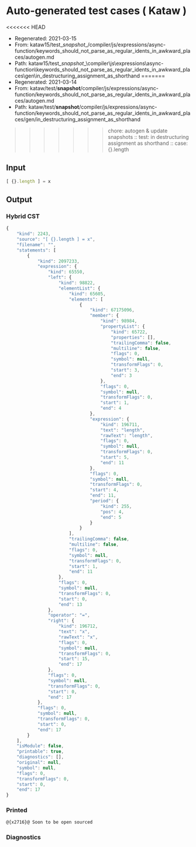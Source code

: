 # Auto-generated test cases ( Kataw )
<<<<<<< HEAD
- Regenerated: 2021-03-15
- From: kataw15/test\__snapshot__/compiler/js/expressions/async-function/keywords_should_not_parse_as_regular_idents_in_awkward_places/autogen.md
- Path: kataw15/test\__snapshot__\compiler\js\expressions\async-function\keywords_should_not_parse_as_regular_idents_in_awkward_places\gen\in_destructuring_assignment_as_shorthand
=======
- Regenerated: 2021-03-14
- From: kataw/test/__snapshot__/compiler/js/expressions/async-function/keywords_should_not_parse_as_regular_idents_in_awkward_places/autogen.md
- Path: kataw/test/__snapshot__/compiler/js/expressions/async-function/keywords_should_not_parse_as_regular_idents_in_awkward_places/gen/in_destructuring_assignment_as_shorthand
>>>>>>> chore: autogen & update snapshots
> :: test: in destructuring assignment as shorthand
> :: case: {}.length
## Input

`````js
[ {}.length ] = x
`````

## Output

### Hybrid CST

```javascript
{
    "kind": 2243,
    "source": "[ {}.length ] = x",
    "filename": "",
    "statements": [
        {
            "kind": 2097233,
            "expression": {
                "kind": 65550,
                "left": {
                    "kind": 98822,
                    "elementList": {
                        "kind": 65605,
                        "elements": [
                            {
                                "kind": 67175096,
                                "member": {
                                    "kind": 98984,
                                    "propertyList": {
                                        "kind": 65722,
                                        "properties": [],
                                        "trailingComma": false,
                                        "multiline": false,
                                        "flags": 0,
                                        "symbol": null,
                                        "transformFlags": 0,
                                        "start": 3,
                                        "end": 3
                                    },
                                    "flags": 0,
                                    "symbol": null,
                                    "transformFlags": 0,
                                    "start": 1,
                                    "end": 4
                                },
                                "expression": {
                                    "kind": 196711,
                                    "text": "length",
                                    "rawText": "length",
                                    "flags": 0,
                                    "symbol": null,
                                    "transformFlags": 0,
                                    "start": 5,
                                    "end": 11
                                },
                                "flags": 0,
                                "symbol": null,
                                "transformFlags": 0,
                                "start": 4,
                                "end": 11,
                                "period": {
                                    "kind": 255,
                                    "pos": 4,
                                    "end": 5
                                }
                            }
                        ],
                        "trailingComma": false,
                        "multiline": false,
                        "flags": 0,
                        "symbol": null,
                        "transformFlags": 0,
                        "start": 1,
                        "end": 11
                    },
                    "flags": 0,
                    "symbol": null,
                    "transformFlags": 0,
                    "start": 0,
                    "end": 13
                },
                "operator": "=",
                "right": {
                    "kind": 196712,
                    "text": "x",
                    "rawText": "x",
                    "flags": 0,
                    "symbol": null,
                    "transformFlags": 0,
                    "start": 15,
                    "end": 17
                },
                "flags": 0,
                "symbol": null,
                "transformFlags": 0,
                "start": 0,
                "end": 17
            },
            "flags": 0,
            "symbol": null,
            "transformFlags": 0,
            "start": 0,
            "end": 17
        }
    ],
    "isModule": false,
    "printable": true,
    "diagnostics": [],
    "original": null,
    "symbol": null,
    "flags": 0,
    "transformFlags": 0,
    "start": 0,
    "end": 17
}
```

### Printed

```javascript
@{x2716}@ Soon to be open sourced
```

### Diagnostics

```javascript

```

